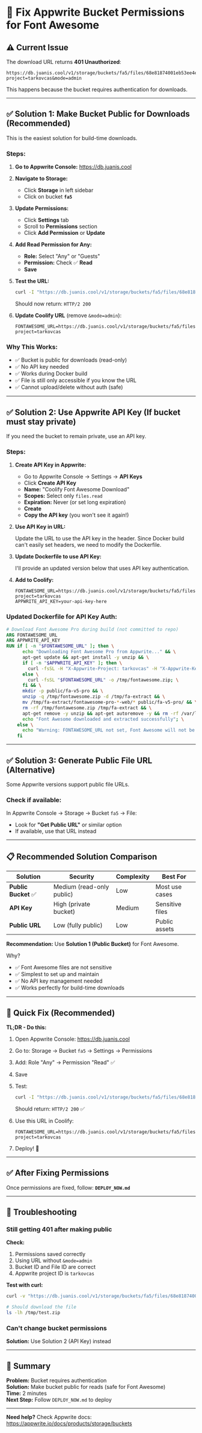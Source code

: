 # 🔧 Fix Appwrite Bucket Permissions for Font Awesome

## ⚠️ Current Issue

The download URL returns **401 Unauthorized**:
```
https://db.juanis.cool/v1/storage/buckets/fa5/files/68e81874001eb53ee4e9/download?project=tarkovcas&mode=admin
```

This happens because the bucket requires authentication for downloads.

---

## ✅ Solution 1: Make Bucket Public for Downloads (Recommended)

This is the easiest solution for build-time downloads.

### Steps:

1. **Go to Appwrite Console:** https://db.juanis.cool

2. **Navigate to Storage:**
   - Click **Storage** in left sidebar
   - Click on bucket **`fa5`**

3. **Update Permissions:**
   - Click **Settings** tab
   - Scroll to **Permissions** section
   - Click **Add Permission** or **Update**

4. **Add Read Permission for Any:**
   - **Role:** Select "Any" or "Guests"
   - **Permission:** Check ✅ **Read**
   - **Save**

5. **Test the URL:**
   ```bash
   curl -I "https://db.juanis.cool/v1/storage/buckets/fa5/files/68e81874001eb53ee4e9/download?project=tarkovcas"
   ```
   
   Should now return: `HTTP/2 200`

6. **Update Coolify URL** (remove `&mode=admin`):
   ```
   FONTAWESOME_URL=https://db.juanis.cool/v1/storage/buckets/fa5/files/68e81874001eb53ee4e9/download?project=tarkovcas
   ```

### Why This Works:
- ✅ Bucket is public for downloads (read-only)
- ✅ No API key needed
- ✅ Works during Docker build
- ✅ File is still only accessible if you know the URL
- ✅ Cannot upload/delete without auth (safe)

---

## ✅ Solution 2: Use Appwrite API Key (If bucket must stay private)

If you need the bucket to remain private, use an API key.

### Steps:

1. **Create API Key in Appwrite:**
   - Go to Appwrite Console → Settings → **API Keys**
   - Click **Create API Key**
   - **Name:** "Coolify Font Awesome Download"
   - **Scopes:** Select only `files.read`
   - **Expiration:** Never (or set long expiration)
   - **Create**
   - **Copy the API key** (you won't see it again!)

2. **Use API Key in URL:**
   
   Update the URL to use the API key in the header. Since Docker build can't easily set headers, we need to modify the Dockerfile.

3. **Update Dockerfile to use API Key:**
   
   I'll provide an updated version below that uses API key authentication.

4. **Add to Coolify:**
   ```
   FONTAWESOME_URL=https://db.juanis.cool/v1/storage/buckets/fa5/files/68e81874001eb53ee4e9/download?project=tarkovcas
   APPWRITE_API_KEY=your-api-key-here
   ```

### Updated Dockerfile for API Key Auth:

```dockerfile
# Download Font Awesome Pro during build (not committed to repo)
ARG FONTAWESOME_URL
ARG APPWRITE_API_KEY
RUN if [ -n "$FONTAWESOME_URL" ]; then \
      echo "Downloading Font Awesome Pro from Appwrite..." && \
      apt-get update && apt-get install -y unzip && \
      if [ -n "$APPWRITE_API_KEY" ]; then \
        curl -fsSL -H "X-Appwrite-Project: tarkovcas" -H "X-Appwrite-Key: $APPWRITE_API_KEY" "$FONTAWESOME_URL" -o /tmp/fontawesome.zip; \
      else \
        curl -fsSL "$FONTAWESOME_URL" -o /tmp/fontawesome.zip; \
      fi && \
      mkdir -p public/fa-v5-pro && \
      unzip -q /tmp/fontawesome.zip -d /tmp/fa-extract && \
      mv /tmp/fa-extract/fontawesome-pro-*-web/* public/fa-v5-pro/ && \
      rm -rf /tmp/fontawesome.zip /tmp/fa-extract && \
      apt-get remove -y unzip && apt-get autoremove -y && rm -rf /var/lib/apt/lists/* && \
      echo "Font Awesome downloaded and extracted successfully"; \
    else \
      echo "Warning: FONTAWESOME_URL not set, Font Awesome will not be available"; \
    fi
```

---

## ✅ Solution 3: Generate Public File URL (Alternative)

Some Appwrite versions support public file URLs.

### Check if available:

In Appwrite Console → Storage → Bucket `fa5` → File:
- Look for **"Get Public URL"** or similar option
- If available, use that URL instead

---

## 📋 Recommended Solution Comparison

| Solution | Security | Complexity | Best For |
|----------|----------|------------|----------|
| **Public Bucket** ✅ | Medium (read-only public) | Low | Most use cases |
| **API Key** | High (private bucket) | Medium | Sensitive files |
| **Public URL** | Low (fully public) | Low | Public assets |

**Recommendation:** Use **Solution 1 (Public Bucket)** for Font Awesome.

Why?
- ✅ Font Awesome files are not sensitive
- ✅ Simplest to set up and maintain
- ✅ No API key management needed
- ✅ Works perfectly for build-time downloads

---

## 🚀 Quick Fix (Recommended)

**TL;DR - Do this:**

1. Open Appwrite Console: https://db.juanis.cool
2. Go to: Storage → Bucket `fa5` → Settings → Permissions
3. Add: Role "Any" → Permission "Read" ✅
4. Save
5. Test:
   ```bash
   curl -I "https://db.juanis.cool/v1/storage/buckets/fa5/files/68e81874001eb53ee4e9/download?project=tarkovcas"
   ```
   Should return: `HTTP/2 200` ✅

6. Use this URL in Coolify:
   ```
   FONTAWESOME_URL=https://db.juanis.cool/v1/storage/buckets/fa5/files/68e81874001eb53ee4e9/download?project=tarkovcas
   ```

7. Deploy! 🚀

---

## ✅ After Fixing Permissions

Once permissions are fixed, follow: **`DEPLOY_NOW.md`**

---

## 🐛 Troubleshooting

### Still getting 401 after making public

**Check:**
1. Permissions saved correctly
2. Using URL without `&mode=admin`
3. Bucket ID and File ID are correct
4. Appwrite project ID is `tarkovcas`

**Test with curl:**
```bash
curl -v "https://db.juanis.cool/v1/storage/buckets/fa5/files/68e81874001eb53ee4e9/download?project=tarkovcas" -o /tmp/test.zip

# Should download the file
ls -lh /tmp/test.zip
```

### Can't change bucket permissions

**Solution:** Use Solution 2 (API Key) instead

---

## 📝 Summary

**Problem:** Bucket requires authentication  
**Solution:** Make bucket public for reads (safe for Font Awesome)  
**Time:** 2 minutes  
**Next Step:** Follow `DEPLOY_NOW.md` to deploy

---

**Need help?** Check Appwrite docs: https://appwrite.io/docs/products/storage/buckets

